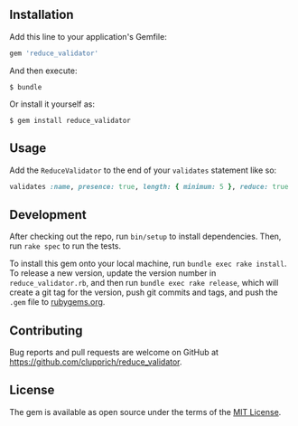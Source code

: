 ## Installation

Add this line to your application's Gemfile:

```ruby
gem 'reduce_validator'
```

And then execute:

    $ bundle

Or install it yourself as:

    $ gem install reduce_validator

## Usage

Add the `ReduceValidator` to the end of your `validates` statement like so:

```ruby
validates :name, presence: true, length: { minimum: 5 }, reduce: true
```

## Development

After checking out the repo, run `bin/setup` to install dependencies. Then, run `rake spec` to run the tests.

To install this gem onto your local machine, run `bundle exec rake install`. To release a new version, update the version number in `reduce_validator.rb`, and then run `bundle exec rake release`, which will create a git tag for the version, push git commits and tags, and push the `.gem` file to [rubygems.org](https://rubygems.org).

## Contributing

Bug reports and pull requests are welcome on GitHub at https://github.com/clupprich/reduce_validator.


## License

The gem is available as open source under the terms of the [MIT License](http://opensource.org/licenses/MIT).
